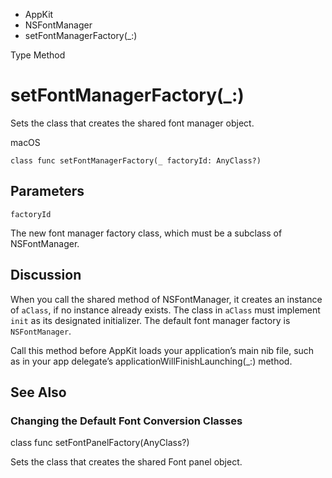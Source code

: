 

- AppKit
- NSFontManager
-  setFontManagerFactory(\_:) 

Type Method

# setFontManagerFactory(\_:)

Sets the class that creates the shared font manager object.

macOS

``` source
class func setFontManagerFactory(_ factoryId: AnyClass?)
```

## Parameters 

`factoryId`  

The new font manager factory class, which must be a subclass of NSFontManager.

## Discussion

When you call the shared method of NSFontManager, it creates an instance of `aClass`, if no instance already exists. The class in `aClass` must implement `init` as its designated initializer. The default font manager factory is `NSFontManager`.

Call this method before AppKit loads your application’s main nib file, such as in your app delegate’s applicationWillFinishLaunching(_:) method.

## See Also

### Changing the Default Font Conversion Classes

class func setFontPanelFactory(AnyClass?)

Sets the class that creates the shared Font panel object.

